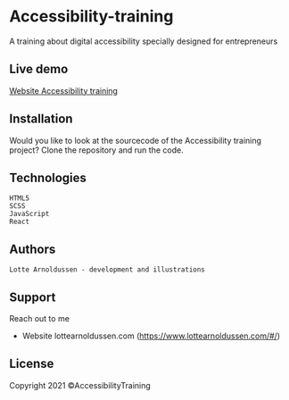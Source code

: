 # Accessibility-training
A training about digital accessibility specially designed for entrepreneurs

## Live demo
[Website Accessibility training](https://accessibility-training.netlify.app/)

## Installation
Would you like to look at the sourcecode of the Accessibility training project? Clone the repository and run the code.

## Technologies
    HTML5
    SCSS
    JavaScript
    React

## Authors
    Lotte Arnoldussen - development and illustrations

## Support
Reach out to me
* Website lottearnoldussen.com (https://www.lottearnoldussen.com/#/)

## License
Copyright 2021 ©AccessibilityTraining
